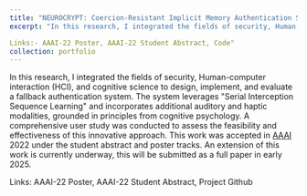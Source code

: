 ```yaml
---
title: "NEUROCRYPT: Coercion-Resistant Implicit Memory Authentication System"
excerpt: "In this research, I integrated the fields of security, Human-computer interaction (HCI), and cognitive science to design, implement, and evaluate a fallback authentication system. The system leverages "Serial Interception Sequence Learning" and incorporates additional auditory and haptic modalities, grounded in principles from cognitive psychology. A comprehensive user study was conducted to assess the feasibility and effectiveness of this innovative approach. This work was accepted in [AAAI](https://ojs.aaai.org/index.php/AAAI/issue/view/521) 2022 under the student abstract and poster tracks. An extension of this work is currently underway, this will be submitted as a full paper in early 2025. 

Links:- AAAI-22 Poster, AAAI-22 Student Abstract, Code"
collection: portfolio
---
```


In this research, I integrated the fields of security, Human-computer interaction (HCI), and cognitive science to design, implement, and evaluate a fallback authentication system. The system leverages "Serial Interception Sequence Learning" and incorporates additional auditory and haptic modalities, grounded in principles from cognitive psychology. A comprehensive user study was conducted to assess the feasibility and effectiveness of this innovative approach. This work was accepted in [AAAI](https://ojs.aaai.org/index.php/AAAI/issue/view/521) 2022 under the student abstract and poster tracks. An extension of this work is currently underway, this will be submitted as a full paper in early 2025. 

Links: AAAI-22 Poster, AAAI-22 Student Abstract, Project Github